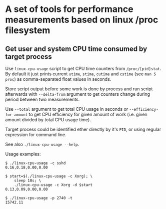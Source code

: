 # A set of tools for performance measurements based on linux /proc filesystem

## Get user and system CPU time consumed by target process

Use `linux-cpu-usage` script to get CPU time counters from `/proc/[pid]stat`. By default it just prints current `utime`, `stime`, `cutime` and `cstime` (see `man 5 proc`) as comma-separated float values in seconds.

Store script output before some work is done by process and run script afterwards with `--delta-from` argument to get counters change during period between two measurements.

Use `--total` argument to get total CPU usage in seconds or `--efficiency-for-amount` to get CPU efficiency for given amount of work (i.e. given amount divided by total CPU usage time).

Target process could be identified ether directly by it's `PID`, or using regular expression for command line.

See also `./linux-cpu-usage --help`.

Usage examples:

    $ ./linux-cpu-usage -c sshd
    0.16,0.18,0.00,0.00

    $ start=$(./linux-cpu-usage -c Xorg); \
        sleep 10s; \
        ./linux-cpu-usage -c Xorg -d $start
    0.13,0.09,0.00,0.00

    $ ./linux-cpu-usage -p 2740 -t
    15742.11

## Measure network counters change rate

The `linux-net-rate` script is designed as simple tool for measuring change rate of network interface counters in `/sys/class/net/{interface}/statistics`.

Usage example:

    ./linux-net-rate -i 0.1 -c 5 bond0:tx_bytes:8 bond0:rx_bytes:8 bond0:tx_errors
    time         bond0:tx_bytes:8     bond0:rx_bytes:8      bond0:tx_errors
    22:03:53               8.694G             665.331M               0.000 
    22:03:53               8.356G             707.296M               0.000
    22:03:53               7.760G               1.240G               0.000
    22:03:53               7.822G             406.817M               0.000
    22:03:53               8.272G             224.498M               0.000
